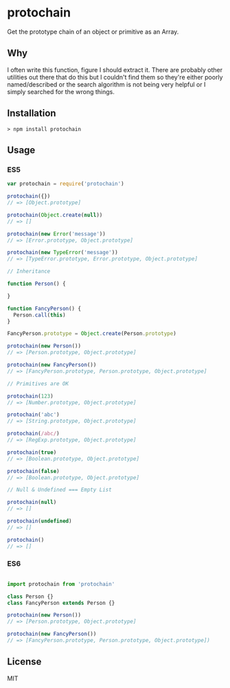 # protochain

Get the prototype chain of an object or primitive as an Array.

## Why

I often write this function, figure I should extract it. There are
probably other utilities out there that do this but I couldn't find
them so they're either poorly named/described or the search algorithm is not being very helpful or I simply searched for the wrong things.

## Installation

```
> npm install protochain
```

## Usage

### ES5

```js
var protochain = require('protochain')

protochain({})
// => [Object.prototype]

protochain(Object.create(null))
// => []

protochain(new Error('message'))
// => [Error.prototype, Object.prototype]

protochain(new TypeError('message'))
// => [TypeError.prototype, Error.prototype, Object.prototype]

// Inheritance

function Person() {

}

function FancyPerson() {
  Person.call(this)
}

FancyPerson.prototype = Object.create(Person.prototype)

protochain(new Person())
// => [Person.prototype, Object.prototype]

protochain(new FancyPerson())
// => [FancyPerson.prototype, Person.prototype, Object.prototype]

// Primitives are OK

protochain(123)
// => [Number.prototype, Object.prototype]

protochain('abc')
// => [String.prototype, Object.prototype]

protochain(/abc/)
// => [RegExp.prototype, Object.prototype]

protochain(true)
// => [Boolean.prototype, Object.prototype]

protochain(false)
// => [Boolean.prototype, Object.prototype]

// Null & Undefined === Empty List

protochain(null)
// => []

protochain(undefined)
// => []

protochain()
// => []
```

### ES6

```js

import protochain from 'protochain'

class Person {}
class FancyPerson extends Person {}

protochain(new Person())
// => [Person.prototype, Object.prototype]

protochain(new FancyPerson())
// => [FancyPerson.prototype, Person.prototype, Object.prototype])

```

## License

MIT
